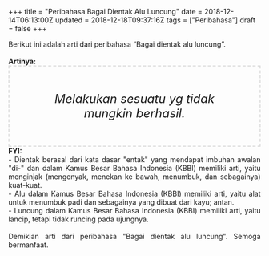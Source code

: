 +++
title = "Peribahasa Bagai Dientak Alu Luncung"
date = 2018-12-14T06:13:00Z
updated = 2018-12-18T09:37:16Z
tags = ["Peribahasa"]
draft = false
+++

<div dir="ltr" style="text-align: left;" trbidi="on"><div style="text-align: justify;">Berikut ini adalah arti dari peribahasa “Bagai dientak alu luncung”.</div><br /><div style="text-align: justify;"><b>Artinya:</b></div><div style="border: 2px dashed #ddd; font-size: 24px; height: auto; margin: 0 auto; padding: 50px; text-align: center; width: auto;"><i>Melakukan sesuatu yg tidak mungkin berhasil.</i></div><div style="text-align: justify;"><b>FYI:</b><br />- Dientak berasal dari kata dasar "entak" yang mendapat imbuhan awalan "di-" dan dalam Kamus Besar Bahasa Indonesia (KBBI) memiliki arti, yaitu menginjak (mengenyak, menekan ke bawah, menumbuk, dan sebagainya) kuat-kuat.<br />- Alu dalam Kamus Besar Bahasa Indonesia (KBBI) memiliki arti, yaitu  alat untuk menumbuk padi dan sebagainya yang dibuat dari kayu; antan.<br />- Luncung dalam Kamus Besar Bahasa Indonesia (KBBI) memiliki arti, yaitu  lancip, tetapi tidak runcing pada ujungnya.<br /><br /></div><div style="text-align: justify;">Demikian arti dari peribahasa "Bagai dientak alu luncung". Semoga bermanfaat. </div></div>
